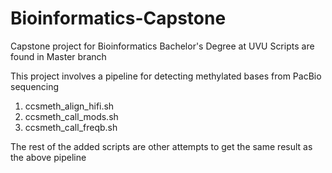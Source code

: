 # Bioinformatics-Capstone
Capstone project for Bioinformatics Bachelor's Degree at UVU
Scripts are found in Master branch

This project involves a pipeline for detecting methylated bases from PacBio sequencing
1. ccsmeth_align_hifi.sh
2. ccsmeth_call_mods.sh
3. ccsmeth_call_freqb.sh

The rest of the added scripts are other attempts to get the same result as the above pipeline
